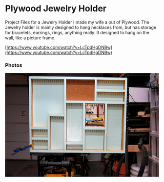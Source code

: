 # Plywood Jewelry Holder

Project Files for a Jewelry Holder I made my wife a out of Plywood.  The Jewelry holder is mainly designed to hang necklaces from, but has storage for bracelets, earrings, rings, anything really.  It designed to hang on the wall, like a picture frame.

[https://www.youtube.com/watch?v=LcTpdHgDNBw](https://www.youtube.com/watch?v=LcTpdHgDNBw)

### Photos

<img src="finished.jpg?raw=true" alt="Running on Windows" width=600 height=338 />
